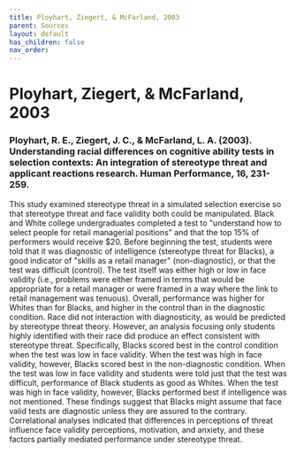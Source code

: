 ```yaml
---
title: Ployhart, Ziegert, & McFarland, 2003
parent: Sources
layout: default
has_children: false
nav_order: 
---
```


# Ployhart, Ziegert, & McFarland, 2003

### Ployhart, R. E., Ziegert, J. C., & McFarland, L. A. (2003). Understanding racial differences on cognitive ability tests in selection contexts: An integration of stereotype threat and applicant reactions research. Human Performance, 16, 231-259.

This study examined stereotype threat in a simulated selection exercise so that stereotype threat and face validity both could be manipulated. Black and White college undergraduates completed a test to "understand how to select people for retail managerial positions" and that the top 15% of performers would receive $20. Before beginning the test, students were told that it was diagnostic of intelligence (stereotype threat for Blacks), a good indicator of "skills as a retail manager" (non-diagnostic), or that the test was difficult (control). The test itself was either high or low in face validity (i.e., problems were either framed in terms that would be appropriate for a retail manager or were framed in a way where the link to retail management was tenuous). Overall, performance was higher for Whites than for Blacks, and higher in the control than in the diagnostic condition. Race did not interaction with diagnosticity, as would be predicted by stereotype threat theory. However, an analysis focusing only students highly identified with their race did produce an effect consistent with stereotype threat. Specifically, Blacks scored best in the control condition when the test was low in face validity. When the test was high in face validity, however, Blacks scored best in the non-diagnostic condition. When the test was low in face validity and students were told just that the test was difficult, performance of Black students as good as Whites. When the test was high in face validity, however, Blacks performed best if intelligence was not mentioned. These findings suggest that Blacks might assume that face valid tests are diagnostic unless they are assured to the contrary. Correlational analyses indicated that differences in perceptions of threat influence face validity perceptions, motivation, and anxiety, and these factors partially mediated performance under stereotype threat.
